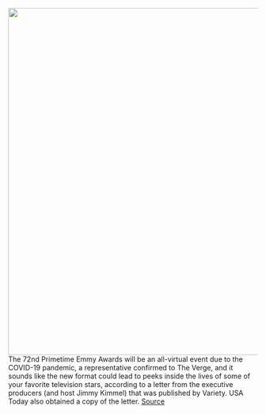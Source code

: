 <img src='https://cdn.vox-cdn.com/thumbor/DRrilfg0EOml3XFk98W4y2ZAMdE=/0x0:3000x1688/1200x800/filters:focal(1260x604:1740x1084)/cdn.vox-cdn.com/uploads/chorus_image/image/67130216/1211127075.jpg.0.jpg' width='700px' /><br/>
The 72nd Primetime Emmy Awards will be an all-virtual event due to the COVID-19 pandemic, a representative confirmed to The Verge, and it sounds like the new format could lead to peeks inside the lives of some of your favorite television stars, according to a letter from the executive producers (and host Jimmy Kimmel) that was published by Variety. USA Today also obtained a copy of the letter.
<a href='https://www.theverge.com/2020/7/29/21347345/emmys-virtual-nominees-homes-jimmy-kimmel'> Source <a/>